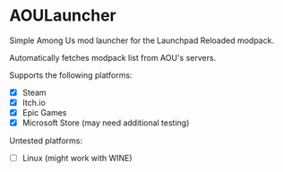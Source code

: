 # AOULauncher

Simple Among Us mod launcher for the Launchpad Reloaded modpack.

Automatically fetches modpack list from AOU's servers.

Supports the following platforms:
- [x] Steam
- [x] Itch.io
- [x] Epic Games
- [x] Microsoft Store (may need additional testing) 

Untested platforms:
- [ ] Linux (might work with WINE)

